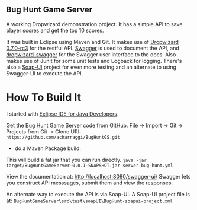 ## Bug Hunt Game Server

A working Dropwizard demonstration project. It has a simple API to save player scores and get the top 10 scores. 

It was built in Eclipse using Maven and Git. 
It makes use of [Dropwizard 0.7.0-rc3](https://dropwizard.github.io/dropwizard/) for the restful API. 
[Swagger](https://helloreverb.com/developers/swagger) is used to document the API,
and [dropwizard-swagger](https://github.com/federecio/dropwizard-swagger) for the Swagger user interface to the docs. 
Also makes use of Junit for some unit tests and Logback for logging. 
There's also a [Soap-UI](http://www.soapui.org/) project for even more testing and an alternate to using Swagger-UI to execute the API.

# How To Build It

I started with [Eclipse IDE for Java Developers](https://www.eclipse.org/downloads/packages/eclipse-ide-java-developers/keplersr2).

Get the Bug Hunt Game Server code from GitHub.
File -> Import -> Git -> Projects from Git -> Clone URI: `https://github.com/acharraggi/BugHuntGS.git`

- do a Maven Package build. 

This will build a fat jar that you can run directly.
`java -jar target/BugHuntGameServer-0.0.1-SNAPSHOT.jar server bug-hunt.yml`

View the documentation at: [http://localhost:8080/swagger-ui/](http://localhost:8080/swagger-ui/)
Swagger lets you construct API messsages, submit them and view the responses.

An alternate way to execute the API is via Soap-UI. A Soap-UI project file is at:
`BugHuntGameServer\src\test\soapUI\BugHunt-soapui-project.xml`

